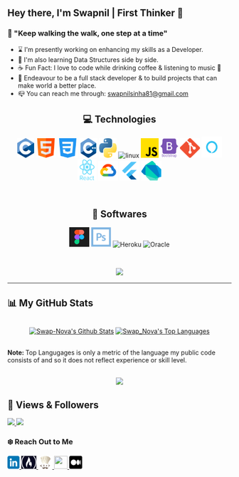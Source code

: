 ## Hey there, I'm Swapnil | First Thinker 🖖
### 🚀 "Keep walking the walk, one step at a time" 

- ⌛ I'm presently working on enhancing my skills as a Developer.
- 🧩 I'm also learning Data Structures side by side.
- ☕ Fun Fact: I love to code while drinking coffee & listening to music 🎵  
- 🎳 Endeavour to be a full stack developer & to build projects that can make world a better place.
- 📪 You can reach me through: swapnilsinha81@gmail.com

<h2 align="center"> 💻 Technologies </h2>
<p align="center">
<img alt="c programming" width="38px" height="44" src="Images/C Logo.png">
<img alt="html" width="45" height="44" src="Images/html.png">
<img alt="css" width="45" height="44" src="Images/css-3.png">
<img alt="C++" width="40" height="44" src="Images/C++.png ">
<img alt="python" width="40" height="44" src="Images/python.png">
<img alt="linux" width="40" height="44" src="https://1000logos.net/wp-content/uploads/2017/03/LINUX-LOGO.png">
<img alt="javascript" width="40" height="44" src="Images/js.png">
<img alt="bootstrap" width="40" height="44" src="https://raw.githubusercontent.com/devicons/devicon/master/icons/bootstrap/bootstrap-plain-wordmark.svg">
<img alt="Git" width="45" height="44" src="Images/Git.png">
<img alt="Alexa" width="45" height="48" src="Images/Alexa.png">
<img alt="React JS" width="42" height="48" src="https://raw.githubusercontent.com/devicons/devicon/master/icons/react/react-original-wordmark.svg"> 
<img alt="Google Cloud" width="45" height="44" src="Images/Google Cloud.png">
<img alt="Flutter" width="45" height="44" src="Images/Flutter.png">
<img alt="Dart" width="45" height="44" src="Images/Dart.png">
</p>
<br>

<h2 align="center">📱 Softwares </h2>
<p align="center">
<img alt="Figma" width="45" height="44" src="Images/Figma.png">
<img alt="Photoshop" width="45" height="44" src="https://raw.githubusercontent.com/devicons/devicon/master/icons/photoshop/photoshop-line.svg">
<img alt="Heroku" width="45" height="44" src="https://camo.githubusercontent.com/93b32389bf746009ca2370de7fe06c3b5146f4c99d99df65994f9ced0ba41685/68747470733a2f2f7777772e766563746f726c6f676f2e7a6f6e652f6c6f676f732f676574706f73746d616e2f676574706f73746d616e2d69636f6e2e737667">
<img alt="Oracle" width="45" height="44" src="https://upload.wikimedia.org/wikipedia/commons/d/d5/Virtualbox_logo.png?20150209215936">
</p>
<br>

<!-- GitHub Streak -->
<p align="center">
<a href="http://github-readme-streak-stats.herokuapp.com/?user=swap-nova&theme=github-dark-blue&date_format=M%20j%5B%2C%20Y%5D">
<img src="http://github-readme-streak-stats.herokuapp.com/?user=swap-nova&theme=github-dark-blue&date_format=M%20j%5B%2C%20Y%5D"></a>
</p>

<hr>

## 📊 My GitHub Stats

<p align="center">
  <br>
<!--   GitHub Stats -->
    <a href="https://github-readme-stats.vercel.app/api?username=Swap-Nova&show_icons=true&count_private=true&theme=react&hide_border=true&bg_color=0D1117"><img alt="Swap-Nova's Github Stats" src="https://github-readme-stats.vercel.app/api?username=Swap-Nova&show_icons=true&count_private=true&theme=react&hide_border=true&bg_color=0D1117" /></a>
<!--   Top Langugages  -->
  <a href="https://github-readme-stats.vercel.app/api/top-langs/?username=Swap-Nova&langs_count=12&count_private=true&layout=compact&theme=react&hide_border=true&bg_color=0D1117"><img alt="Swap_Nova's Top Languages" src="https://github-readme-stats.vercel.app/api/top-langs/?username=Swap-Nova&langs_count=12&count_private=true&layout=compact&theme=react&hide_border=true&bg_color=0D1117" /></a>
  <br>
  </p>
<br>
<strong> Note: </strong> Top Langugages is only a metric of the language my public code consists of and so it does not reflect experience or skill level.

<br>
<br>

<!-- GitHub Activity Graph -->
<p align="center">
<a href="https://activity-graph.herokuapp.com/graph?username=Swap-Nova&theme=react-dark">
<img src="https://activity-graph.herokuapp.com/graph?username=Swap-Nova&theme=react-dark"> </a>

</p>

## 🤍 Views & Followers
<a href="https://komarev.com/ghpvc/?username=Swap-Nova&label=PROFILE+VIEWS&style=flat-square&color=red">
<img src="https://komarev.com/ghpvc/?username=Swap-Nova&label=PROFILE+VIEWS&style=flat-square&color=red"> </a>
<a href="https://img.shields.io/github/followers/Swap-Nova?label=followers&style=social">
<img src="https://img.shields.io/github/followers/Swap-Nova?label=followers&style=social"> </a>


### ❄️ Reach Out to Me</h2>
<a href="https://www.linkedin.com/in/swapnil-sinha-07392b1b7/" target="_blank" rel="noopener noreferrer" > 
<img width="27" height="29" src="Images/Linkedin Icon.png"> </a>
<a href="https://www.freecodecamp.org/supernova_81" target="_blank" rel="noopener noreferrer"> 
<img width="34" height="29" src="Images/Freecodecamp.jpg"> </a>
<a href="https://www.codechef.com/users/swapnil_81" target="_blank" rel="noopener noreferrer"> 
<img width="32" height="29" src="Images/Code Chef.png"> </a>
<a href="https://auth.geeksforgeeks.org/user/swapnilsinha81/practice/" target="_blank" rel="noopener noreferrer"> 
<img width="30" height="29" src="https://pbs.twimg.com/profile_images/1476085383469445124/1ZRVN-QB_400x400.jpg"> </a>
<a href="https://medium.com/@swapnilsinha81" target="_blank" rel="noopener noreferrer">
<img width="29" height="29" src="Images/Medium Icon.png"> </a>
